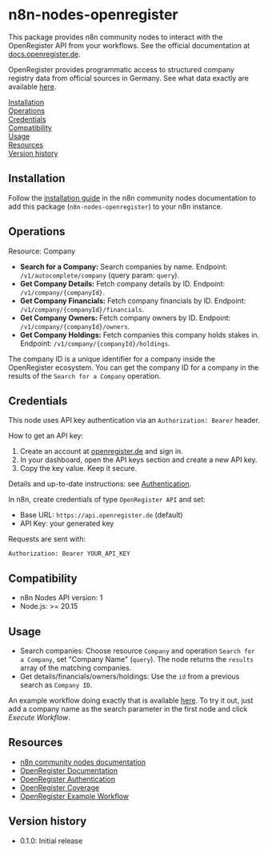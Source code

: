 # n8n-nodes-openregister

This package provides n8n community nodes to interact with the OpenRegister API from your workflows. See the official documentation at [docs.openregister.de](https://docs.openregister.de).

OpenRegister provides programmatic access to structured company registry data from official sources in Germany. See what data exactly are available [here](https://docs.openregister.de/coverage).

[Installation](#installation)  
[Operations](#operations)  
[Credentials](#credentials)  
[Compatibility](#compatibility)  
[Usage](#usage)  
[Resources](#resources)  
[Version history](#version-history)

## Installation

Follow the [installation guide](https://docs.n8n.io/integrations/community-nodes/installation/) in the n8n community nodes documentation to add this package (`n8n-nodes-openregister`) to your n8n instance.

## Operations

Resource: Company

- **Search for a Company:** Search companies by name. Endpoint: `/v1/autocomplete/company` (query param: `query`).
- **Get Company Details:** Fetch company details by ID. Endpoint: `/v1/company/{companyId}`.
- **Get Company Financials:** Fetch company financials by ID. Endpoint: `/v1/company/{companyId}/financials`.
- **Get Company Owners:** Fetch company owners by ID. Endpoint: `/v1/company/{companyId}/owners`.
- **Get Company Holdings:** Fetch companies this company holds stakes in. Endpoint: `/v1/company/{companyId}/holdings`.

The company ID is a unique identifier for a company inside the OpenRegister ecosystem. You can get the company ID for a company in the results of the `Search for a Company` operation.

## Credentials

This node uses API key authentication via an `Authorization: Bearer` header.

How to get an API key:

1. Create an account at [openregister.de](https://openregister.de) and sign in.
2. In your dashboard, open the API keys section and create a new API key.
3. Copy the key value. Keep it secure.

Details and up-to-date instructions: see [Authentication](https://docs.openregister.de/authentication).

In n8n, create credentials of type `OpenRegister API` and set:

- Base URL: `https://api.openregister.de` (default)
- API Key: your generated key

Requests are sent with:

```
Authorization: Bearer YOUR_API_KEY
```

## Compatibility

- n8n Nodes API version: 1
- Node.js: >= 20.15

## Usage

- Search companies: Choose resource `Company` and operation `Search for a Company`, set "Company Name" (`query`). The node returns the `results` array of the matching companies.
- Get details/financials/owners/holdings: Use the `id` from a previous search as `Company ID`.

An example workflow doing exactly that is available [here](./examples/openregister-example-workflow.json).
To try it out, just add a company name as the search parameter in the first node and click _Execute Workflow_.

## Resources

- [n8n community nodes documentation](https://docs.n8n.io/integrations/#community-nodes)
- [OpenRegister Documentation](https://docs.openregister.de)
- [OpenRegister Authentication](https://docs.openregister.de/authentication)
- [OpenRegister Coverage](https://docs.openregister.de/coverage)
- [OpenRegister Example Workflow](./examples/openregister-example-workflow.json)

## Version history

- 0.1.0: Initial release
